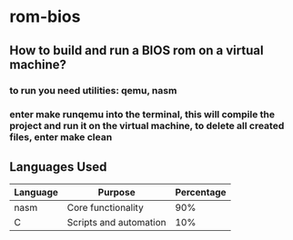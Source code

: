 # rom-bios
## How to build and run a BIOS rom on a virtual machine?
### to run you need utilities: qemu, nasm
### enter make runqemu into the terminal, this will compile the project and run it on the virtual machine, to delete all created files, enter make clean
## Languages Used

| Language     | Purpose                      | Percentage |
|--------------|------------------------------|------------|
| nasm         | Core functionality           | 90%        |
| С            | Scripts and automation       | 10%        |
